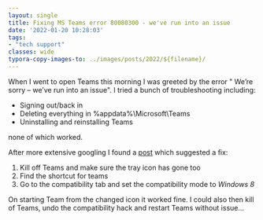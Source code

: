```yaml
---
layout: single
title: Fixing MS Teams error 80080300 - we've run into an issue
date: '2022-01-20 10:28:03'
tags:
- "tech support"
classes: wide
typora-copy-images-to: ../images/posts/2022/${filename}/
---
```


When I went to open Teams this morning I was greeted by the error " We’re sorry – we’ve run into an issue". I tried a bunch of troubleshooting including:

- Signing out/back in
- Deleting everything in %appdata%\Microsoft\Teams
- Uninstalling and reinstalling Teams

none of which worked.

After more extensive googling I found a [post](https://techcommunity.microsoft.com/t5/microsoft-teams/teams-error-code-80080300-on-login/m-p/1563256) which suggested a fix:

1. Kill off Teams and make sure the tray icon has gone too
2. Find the shortcut for teams
3. Go to the compatibility tab and set the compatibility mode to *Windows 8*

On starting Team from the changed icon it worked fine. I could also then kill of Teams, undo the compatibility hack and restart Teams without issue...


